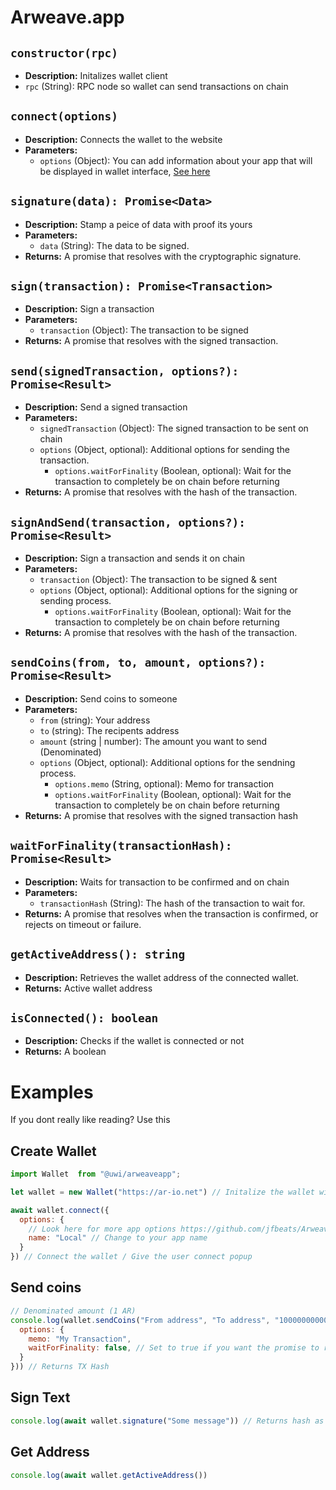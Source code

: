 # Arweave.app

## `constructor(rpc)`

- **Description:** Initalizes wallet client
- `rpc` (String): RPC node so wallet can send transactions on chain

## `connect(options)`

- **Description:** Connects the wallet to the website
- **Parameters:**
  - `options` (Object): You can add information about your app that will be displayed in wallet interface, [See here](https://github.com/jfbeats/ArweaveWalletConnector#how-to-use)

## `signature(data): Promise<Data>`

- **Description:** Stamp a peice of data with proof its yours
- **Parameters:**
  - `data` (String): The data to be signed.
- **Returns:** A promise that resolves with the cryptographic signature.

## `sign(transaction): Promise<Transaction>`

- **Description:** Sign a transaction
- **Parameters:**
  - `transaction` (Object): The transaction to be signed
- **Returns:** A promise that resolves with the signed transaction.

## `send(signedTransaction, options?): Promise<Result>`

- **Description:** Send a signed transaction
- **Parameters:**
  - `signedTransaction` (Object): The signed transaction to be sent on chain
  - `options` (Object, optional): Additional options for sending the transaction.
    - `options.waitForFinality` (Boolean, optional): Wait for the transaction to completely be on chain before returning
- **Returns:** A promise that resolves with the hash of the transaction.

## `signAndSend(transaction, options?): Promise<Result>`

- **Description:** Sign a transaction and sends it on chain
- **Parameters:**
  - `transaction` (Object): The transaction to be signed & sent
  - `options` (Object, optional): Additional options for the signing or sending process.
    - `options.waitForFinality` (Boolean, optional): Wait for the transaction to completely be on chain before returning
- **Returns:** A promise that resolves with the hash of the transaction.

## `sendCoins(from, to, amount, options?): Promise<Result>`

- **Description:** Send coins to someone
- **Parameters:**
  - `from` (string): Your address
  - `to` (string): The recipents address
  - `amount` (string | number): The amount you want to send (Denominated)
  - `options` (Object, optional): Additional options for the sendning process.
    - `options.memo` (String, optional): Memo for transaction
    - `options.waitForFinality` (Boolean, optional): Wait for the transaction to completely be on chain before returning
- **Returns:** A promise that resolves with the signed transaction hash

## `waitForFinality(transactionHash): Promise<Result>`

- **Description:** Waits for transaction to be confirmed and on chain
- **Parameters:**
  - `transactionHash` (String): The hash of the transaction to wait for.
- **Returns:** A promise that resolves when the transaction is confirmed, or rejects on timeout or failure.

## `getActiveAddress(): string`

- **Description:** Retrieves the wallet address of the connected wallet.
- **Returns:** Active wallet address

## `isConnected(): boolean`

- **Description:** Checks if the wallet is connected or not
- **Returns:** A boolean

# Examples
If you dont really like reading? Use this

## Create Wallet
```js
import Wallet  from "@uwi/arweaveapp";

let wallet = new Wallet("https://ar-io.net") // Initalize the wallet with rpc url

await wallet.connect({
  options: {
    // Look here for more app options https://github.com/jfbeats/ArweaveWalletConnector#how-to-use
    name: "Local" // Change to your app name
  }
}) // Connect the wallet / Give the user connect popup
```

## Send coins
```js
// Denominated amount (1 AR)
console.log(wallet.sendCoins("From address", "To address", "1000000000000", {
  options: {
    memo: "My Transaction",
    waitForFinality: false, // Set to true if you want the promise to resolve after the tx is on chain
  }
})) // Returns TX Hash
```

## Sign Text
```js
console.log(await wallet.signature("Some message")) // Returns hash as a string
```

## Get Address
```js
console.log(await wallet.getActiveAddress())
```